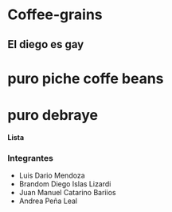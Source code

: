 # Coffee-grains

## El diego es gay
# puro piche coffe beans
# puro debraye

**Lista**
### Integrantes ###

- Luis Dario Mendoza
- Brandom Diego Islas Lizardi
- Juan Manuel Catarino Bariios
- Andrea Peña Leal

